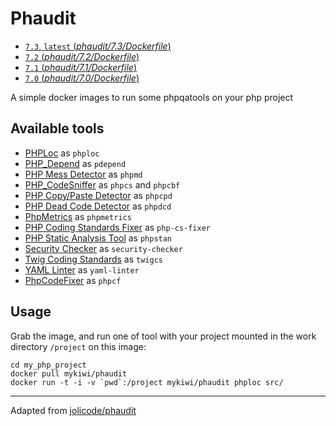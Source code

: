 # Phaudit

- [`7.3`, `latest` (*phaudit/7.3/Dockerfile*)](https://github.com/mykiwi/dockerfiles/tree/master/phaudit/7.3/Dockerfile)
- [`7.2` (*phaudit/7.2/Dockerfile*)](https://github.com/mykiwi/dockerfiles/tree/master/phaudit/7.2/Dockerfile)
- [`7.1` (*phaudit/7.1/Dockerfile*)](https://github.com/mykiwi/dockerfiles/tree/master/phaudit/7.1/Dockerfile)
- [`7.0` (*phaudit/7.0/Dockerfile*)](https://github.com/mykiwi/dockerfiles/tree/master/phaudit/7.0/Dockerfile)

A simple docker images to run some phpqatools on your php project

## Available tools

* [PHPLoc](http://github.com/sebastianbergmann/phploc) as `phploc`
* [PHP_Depend](http://pdepend.org/) as `pdepend`
* [PHP Mess Detector](http://phpmd.org/) as `phpmd`
* [PHP_CodeSniffer](http://pear.php.net/PHP_CodeSniffer) as `phpcs` and `phpcbf`
* [PHP Copy/Paste Detector](http://github.com/sebastianbergmann/phpcpd) as `phpcpd`
* [PHP Dead Code Detector](http://github.com/sebastianbergmann/phpdcd) as `phpdcd`
* [PhpMetrics](http://www.phpmetrics.org/) as `phpmetrics`
* [PHP Coding Standards Fixer](http://cs.sensiolabs.org/) as `php-cs-fixer`
* [PHP Static Analysis Tool](https://github.com/phpstan/phpstan) as `phpstan`
* [Security Checker](https://security.symfony.com/) as `security-checker`
* [Twig Coding Standards](https://github.com/allocine/twigcs) as `twigcs`
* [YAML Linter](https://github.com/HeahDude/yaml-linter) as `yaml-linter`
* [PhpCodeFixer](https://github.com/wapmorgan/PhpCodeFixer) as `phpcf`

## Usage

Grab the image, and run one of tool with your project mounted in the work directory `/project` on this image:

```
cd my_php_project
docker pull mykiwi/phaudit
docker run -t -i -v `pwd`:/project mykiwi/phaudit phploc src/
```

---

Adapted from [jolicode/phaudit](https://hub.docker.com/r/jolicode/phaudit/)
